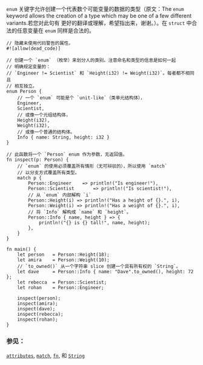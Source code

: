 `enum` 关键字允许创建一个代表数个可能变量的数据的类型（原文：The `enum` keyword allows
 the creation of a type which may be one of a few different variants.若您对此句有
 更好的翻译或理解，希望指出来，谢谢。）。在 `struct` 中合法的任意变量在 `enum` 同样是合法的。

```rust,editable
// 隐藏未使用代码警告的属性。
#![allow(dead_code)]

// 创建一个 `enum` （枚举）来划分人的类别。注意命名和类型的信息是如何一起
// 明确规定变量的：
// `Engineer != Scientist` 和 `Height(i32) != Weight(i32)`。每者都不相同且
// 相互独立。
enum Person {
    // 一个 `enum` 可能是个 `unit-like`（类单元结构体），
    Engineer,
    Scientist,
    // 或像一个元组结构体，
    Height(i32),
    Weight(i32),
    // 或像一个普通的结构体。
    Info { name: String, height: i32 }
}

// 此函数将一个 `Person` enum 作为参数，无返回值。
fn inspect(p: Person) {
    // `enum` 的使用必须覆盖所有情形（无可辩驳的），所以使用 `match`
    // 以分支方式覆盖所有类型。
    match p {
        Person::Engineer    => println!("Is engineer!"),
        Person::Scientist       => println!("Is scientist!"),
        // 从 `enum` 内部解构 `i`
        Person::Height(i) => println!("Has a height of {}.", i),
        Person::Weight(i) => println!("Has a weight of {}.", i),
        // 将 `Info` 解构成 `name` 和 `height`。
        Person::Info { name, height } => {
            println!("{} is {} tall!", name, height);
        },
    }
}

fn main() {
    let person   = Person::Height(18);
    let amira    = Person::Weight(10);
    // `to_owned()` 从一个字符串 slice 创建一个具有所有权的 `String`。
    let dave     = Person::Info { name: "Dave".to_owned(), height: 72 };
    let rebecca  = Person::Scientist;
    let rohan    = Person::Engineer;

    inspect(person);
    inspect(amira);
    inspect(dave);
    inspect(rebecca);
    inspect(rohan);
}
```

### 参见：

[`attributes`][attributes], [`match`][match], [`fn`][fn], 和 [`String`][str]

[attributes]: ../attribute.html
[c_struct]: http://en.wikipedia.org/wiki/Struct_(C_programming_language)
[match]: ../flow_control/match.html
[fn]: ../fn.html
[str]: ../std/str.html
